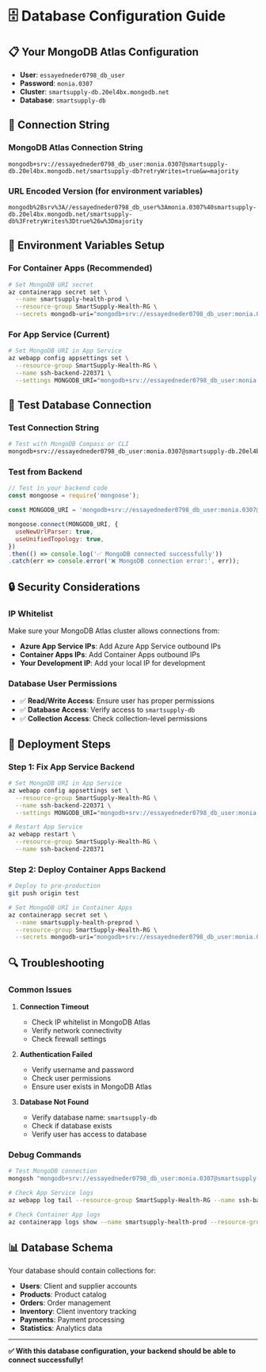 # 🗄️ Database Configuration Guide

## 📋 **Your MongoDB Atlas Configuration**

- **User**: `essayedneder0798_db_user`
- **Password**: `monia.0307`
- **Cluster**: `smartsupply-db.20el4bx.mongodb.net`
- **Database**: `smartsupply-db`

## 🔗 **Connection String**

### **MongoDB Atlas Connection String**
```
mongodb+srv://essayedneder0798_db_user:monia.0307@smartsupply-db.20el4bx.mongodb.net/smartsupply-db?retryWrites=true&w=majority
```

### **URL Encoded Version** (for environment variables)
```
mongodb%2Bsrv%3A//essayedneder0798_db_user%3Amonia.0307%40smartsupply-db.20el4bx.mongodb.net/smartsupply-db%3FretryWrites%3Dtrue%26w%3Dmajority
```

## 🔧 **Environment Variables Setup**

### **For Container Apps (Recommended)**
```bash
# Set MongoDB URI secret
az containerapp secret set \
  --name smartsupply-health-prod \
  --resource-group SmartSupply-Health-RG \
  --secrets mongodb-uri="mongodb+srv://essayedneder0798_db_user:monia.0307@smartsupply-db.20el4bx.mongodb.net/smartsupply-db?retryWrites=true&w=majority"
```

### **For App Service (Current)**
```bash
# Set MongoDB URI in App Service
az webapp config appsettings set \
  --resource-group SmartSupply-Health-RG \
  --name ssh-backend-220371 \
  --settings MONGODB_URI="mongodb+srv://essayedneder0798_db_user:monia.0307@smartsupply-db.20el4bx.mongodb.net/smartsupply-db?retryWrites=true&w=majority"
```

## 🧪 **Test Database Connection**

### **Test Connection String**
```bash
# Test with MongoDB Compass or CLI
mongodb+srv://essayedneder0798_db_user:monia.0307@smartsupply-db.20el4bx.mongodb.net/smartsupply-db?retryWrites=true&w=majority
```

### **Test from Backend**
```javascript
// Test in your backend code
const mongoose = require('mongoose');

const MONGODB_URI = 'mongodb+srv://essayedneder0798_db_user:monia.0307@smartsupply-db.20el4bx.mongodb.net/smartsupply-db?retryWrites=true&w=majority';

mongoose.connect(MONGODB_URI, {
  useNewUrlParser: true,
  useUnifiedTopology: true,
})
.then(() => console.log('✅ MongoDB connected successfully'))
.catch(err => console.error('❌ MongoDB connection error:', err));
```

## 🔒 **Security Considerations**

### **IP Whitelist**
Make sure your MongoDB Atlas cluster allows connections from:
- **Azure App Service IPs**: Add Azure App Service outbound IPs
- **Container Apps IPs**: Add Container Apps outbound IPs
- **Your Development IP**: Add your local IP for development

### **Database User Permissions**
- ✅ **Read/Write Access**: Ensure user has proper permissions
- ✅ **Database Access**: Verify access to `smartsupply-db`
- ✅ **Collection Access**: Check collection-level permissions

## 🚀 **Deployment Steps**

### **Step 1: Fix App Service Backend**
```bash
# Set MongoDB URI in App Service
az webapp config appsettings set \
  --resource-group SmartSupply-Health-RG \
  --name ssh-backend-220371 \
  --settings MONGODB_URI="mongodb+srv://essayedneder0798_db_user:monia.0307@smartsupply-db.20el4bx.mongodb.net/smartsupply-db?retryWrites=true&w=majority"

# Restart App Service
az webapp restart \
  --resource-group SmartSupply-Health-RG \
  --name ssh-backend-220371
```

### **Step 2: Deploy Container Apps Backend**
```bash
# Deploy to pre-production
git push origin test

# Set MongoDB URI in Container Apps
az containerapp secret set \
  --name smartsupply-health-preprod \
  --resource-group SmartSupply-Health-RG \
  --secrets mongodb-uri="mongodb+srv://essayedneder0798_db_user:monia.0307@smartsupply-db.20el4bx.mongodb.net/smartsupply-db?retryWrites=true&w=majority"
```

## 🔍 **Troubleshooting**

### **Common Issues**

1. **Connection Timeout**
   - Check IP whitelist in MongoDB Atlas
   - Verify network connectivity
   - Check firewall settings

2. **Authentication Failed**
   - Verify username and password
   - Check user permissions
   - Ensure user exists in MongoDB Atlas

3. **Database Not Found**
   - Verify database name: `smartsupply-db`
   - Check if database exists
   - Verify user has access to database

### **Debug Commands**

```bash
# Test MongoDB connection
mongosh "mongodb+srv://essayedneder0798_db_user:monia.0307@smartsupply-db.20el4bx.mongodb.net/smartsupply-db"

# Check App Service logs
az webapp log tail --resource-group SmartSupply-Health-RG --name ssh-backend-220371

# Check Container App logs
az containerapp logs show --name smartsupply-health-prod --resource-group SmartSupply-Health-RG
```

## 📊 **Database Schema**

Your database should contain collections for:
- **Users**: Client and supplier accounts
- **Products**: Product catalog
- **Orders**: Order management
- **Inventory**: Client inventory tracking
- **Payments**: Payment processing
- **Statistics**: Analytics data

---

**✅ With this database configuration, your backend should be able to connect successfully!**

